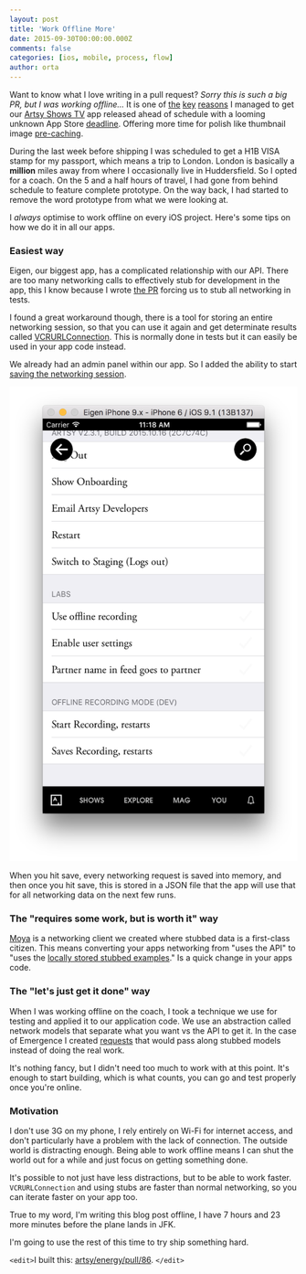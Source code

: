 ```yaml
---
layout: post
title: 'Work Offline More'
date: 2015-09-30T00:00:00.000Z
comments: false
categories: [ios, mobile, process, flow]
author: orta
---
```


Want to know what I love writing in a pull request? _Sorry this is such a big PR, but I was working offline…_ It is one of [the](https://github.com/artsy/Emergence/pull/23) [key](https://github.com/artsy/Emergence/pull/39) [reasons](https://github.com/artsy/Emergence/pull/45) I managed to get our [Artsy Shows TV](https://github.com/artsy/emergence) app released ahead of schedule with a looming unknown App Store [deadline](https://github.com/artsy/Emergence/issues?q=milestone%3A%221.0+Ship+to+Apple%22). Offering more time for polish like thumbnail image [pre-caching](https://github.com/artsy/Emergence/compare/84855a310d47e071419b52b78978d14d751ec4e0...40966752111a309a20b4878e00a1c8e27cb53261).

During the last week before shipping I was scheduled to get a H1B VISA stamp for my passport, which means a trip to London. London is basically a **million** miles away from where I occasionally live in Huddersfield. So I opted for a coach. On the 5 and a half hours of travel, I had gone from behind schedule to feature complete prototype. On the way back, I had started to remove the word prototype from what we were looking at.

I _always_ optimise to work offline on every iOS project. Here's some tips on how we do it in all our apps.

<!-- more -->

### Easiest way

Eigen, our biggest app, has a complicated relationship with our API. There are too many networking calls to effectively stub for development in the app, this I know because I wrote [the PR](https://github.com/artsy/eigen/pull/575) forcing us to stub all networking in tests.

I found a great workaround though, there is a tool for storing an entire networking session, so that you can use it again and get determinate results called [VCRURLConnection](http://cocoapods.org/pods/VCRURLConnection). This is normally done in tests but it can easily be used in your app code instead.

We already had an admin panel within our app. So I added the ability to start [saving the networking session](https://github.com/artsy/eigen/blob/06aeb6f7ce4b95155729aa37c36fddc54767931f/Artsy/View_Controllers/Admin/ARAdminSettingsViewController.m#L171-L206).

![Eigen Admin Panel](/images/2015-09-30-offline/eigen-admin.png)

When you hit save, every networking request is saved into memory, and then once you hit save, this is stored in a JSON file that the app will use that for all networking data on the next few runs.

### The "requires some work, but is worth it" way

[Moya](https://github.com/Moya/Moya) is a networking client we created where stubbed data is a first-class citizen. This means converting your apps networking from "uses the API" to "uses the [locally stored stubbed examples](https://github.com/artsy/eidolon/blob/master/Kiosk/App/StubResponses.m)." Is a quick change in your apps code.

### The "let's just get it done" way

When I was working offline on the coach, I took a technique we use for testing and applied it to our application code. We use an abstraction called network models that separate what you want vs the API to get it. In the case of Emergence I created [requests](https://github.com/artsy/Emergence/blob/18e501a4d6925ea5fb0f35174a6c0c3c96f70533/Emergence/Contexts/Presenting%20a%20Show/ShowNetworkingModel.swift) that would pass along stubbed models instead of doing the real work.

It's nothing fancy, but I didn't need too much to work with at this point. It's enough to start building, which is what counts, you can go and test properly once you're online.

### Motivation

I don't use 3G on my phone, I rely entirely on Wi-Fi for internet access, and don't particularly have a problem with the lack of connection. The outside world is distracting enough. Being able to work offline means I can shut the world out for a while and just focus on getting something done.

It's possible to not just have less distractions, but to be able to work faster. `VCRURLConnection` and using stubs are faster than normal networking, so you can iterate faster on your app too.

True to my word, I'm writing this blog post offline, I have 7 hours and 23 more minutes before the plane lands in JFK.

I'm going to use the rest of this time to try ship something hard.

`<edit>`I built this: [artsy/energy/pull/86](https://github.com/artsy/energy/pull/86). `</edit>`
